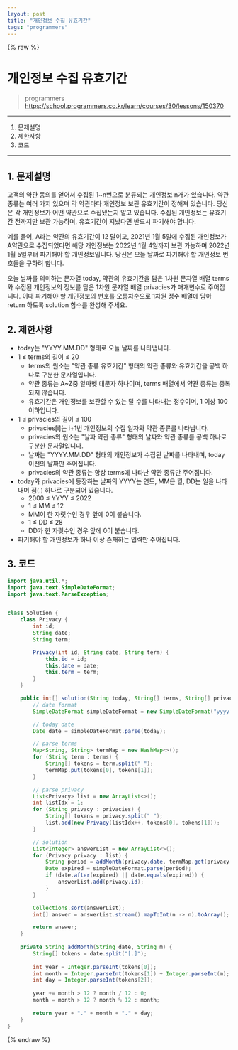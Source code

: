 ```yaml
---
layout: post
title: "개인정보 수집 유효기간"
tags: "programmers"
---
```


{% raw %}
# 개인정보 수집 유효기간
> programmers
> https://school.programmers.co.kr/learn/courses/30/lessons/150370

* * *

1. 문제설명
2. 제한사항
3. 코드

* * *

## 1. 문제설명
고객의 약관 동의를 얻어서 수집된 1~n번으로 분류되는 개인정보 n개가 있습니다. 약관 종류는 여러 가지 있으며 각 약관마다 개인정보 보관 유효기간이 정해져 있습니다. 당신은 각 개인정보가 어떤 약관으로 수집됐는지 알고 있습니다. 수집된 개인정보는 유효기간 전까지만 보관 가능하며, 유효기간이 지났다면 반드시 파기해야 합니다.

예를 들어, A라는 약관의 유효기간이 12 달이고, 2021년 1월 5일에 수집된 개인정보가 A약관으로 수집되었다면 해당 개인정보는 2022년 1월 4일까지 보관 가능하며 2022년 1월 5일부터 파기해야 할 개인정보입니다.
당신은 오늘 날짜로 파기해야 할 개인정보 번호들을 구하려 합니다.

오늘 날짜를 의미하는 문자열 today, 약관의 유효기간을 담은 1차원 문자열 배열 terms와 수집된 개인정보의 정보를 담은 1차원 문자열 배열 privacies가 매개변수로 주어집니다. 이때 파기해야 할 개인정보의 번호를 오름차순으로 1차원 정수 배열에 담아 return 하도록 solution 함수를 완성해 주세요.

## 2. 제한사항

- today는 "YYYY.MM.DD" 형태로 오늘 날짜를 나타냅니다.
- 1 ≤ terms의 길이 ≤ 20
    - terms의 원소는 "약관 종류 유효기간" 형태의 약관 종류와 유효기간을 공백 하나로 구분한 문자열입니다.
    - 약관 종류는 A~Z중 알파벳 대문자 하나이며, terms 배열에서 약관 종류는 중복되지 않습니다.
    - 유효기간은 개인정보를 보관할 수 있는 달 수를 나타내는 정수이며, 1 이상 100 이하입니다.
- 1 ≤ privacies의 길이 ≤ 100
    - privacies[i]는 i+1번 개인정보의 수집 일자와 약관 종류를 나타냅니다.
    - privacies의 원소는 "날짜 약관 종류" 형태의 날짜와 약관 종류를 공백 하나로 구분한 문자열입니다.
    - 날짜는 "YYYY.MM.DD" 형태의 개인정보가 수집된 날짜를 나타내며, today 이전의 날짜만 주어집니다.
    - privacies의 약관 종류는 항상 terms에 나타난 약관 종류만 주어집니다.
- today와 privacies에 등장하는 날짜의 YYYY는 연도, MM은 월, DD는 일을 나타내며 점(.) 하나로 구분되어 있습니다.
    - 2000 ≤ YYYY ≤ 2022
    - 1 ≤ MM ≤ 12
    - MM이 한 자릿수인 경우 앞에 0이 붙습니다.
    - 1 ≤ DD ≤ 28
    - DD가 한 자릿수인 경우 앞에 0이 붙습니다.
- 파기해야 할 개인정보가 하나 이상 존재하는 입력만 주어집니다.

## 3. 코드

```java
import java.util.*;
import java.text.SimpleDateFormat;
import java.text.ParseException;


class Solution {
    class Privacy {
        int id;
        String date;
        String term;

        Privacy(int id, String date, String term) {
            this.id = id;
            this.date = date;
            this.term = term;
        }
    }

    public int[] solution(String today, String[] terms, String[] privacies) throws ParseException {
        // date format
        SimpleDateFormat simpleDateFormat = new SimpleDateFormat("yyyy.MM.dd");

        // today date
        Date date = simpleDateFormat.parse(today);

        // parse terms
        Map<String, String> termMap = new HashMap<>();
        for (String term : terms) {
            String[] tokens = term.split(" ");
            termMap.put(tokens[0], tokens[1]);
        }

        // parse privacy
        List<Privacy> list = new ArrayList<>();
        int listIdx = 1;
        for (String privacy : privacies) {
            String[] tokens = privacy.split(" ");
            list.add(new Privacy(listIdx++, tokens[0], tokens[1]));
        }

        // solution
        List<Integer> answerList = new ArrayList<>();
        for (Privacy privacy : list) {
            String period = addMonth(privacy.date, termMap.get(privacy.term));
            Date expired = simpleDateFormat.parse(period);
            if (date.after(expired) || date.equals(expired)) {
                answerList.add(privacy.id);
            }
        }

        Collections.sort(answerList);
        int[] answer = answerList.stream().mapToInt(n -> n).toArray();

        return answer;
    }
    
    private String addMonth(String date, String m) {
        String[] tokens = date.split("[.]");
        
        int year = Integer.parseInt(tokens[0]);
        int month = Integer.parseInt(tokens[1]) + Integer.parseInt(m);
        int day = Integer.parseInt(tokens[2]);
        
        year += month > 12 ? month / 12 : 0;
        month = month > 12 ? month % 12 : month;
        
        return year + "." + month + "." + day;
    }
}
```

{% endraw %}


